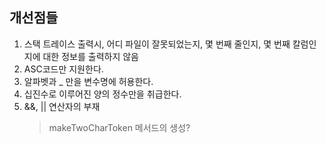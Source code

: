 ## 개선점들

1. 스택 트레이스 출력시, 어디 파일이 잘못되었는지, 몇 번째 줄인지, 몇 번째 칼럼인지에 대한 정보를 출력하지 않음
2. ASC코드만 지원한다.
3. 알파벳과 _ 만을 변수명에 허용한다.
4. 십진수로 이루어진 양의 정수만을 취급한다.
5. &&, || 연산자의 부재
   > makeTwoCharToken 메서드의 생성?